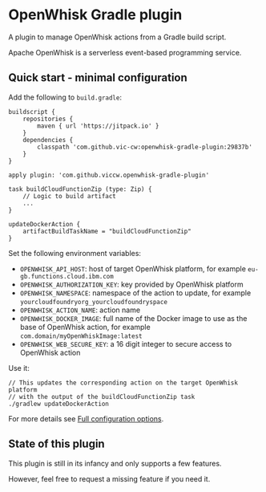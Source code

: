 # OpenWhisk Gradle plugin

A plugin to manage OpenWhisk actions from a Gradle build script.

Apache OpenWhisk is a serverless event-based programming service.

## Quick start - minimal configuration

Add the following to `build.gradle`:

    buildscript {
        repositories {
            maven { url 'https://jitpack.io' }
        }
        dependencies {
            classpath 'com.github.vic-cw:openwhisk-gradle-plugin:29837b'
        }
    }
    
    apply plugin: 'com.github.viccw.openwhisk-gradle-plugin'
    
    task buildCloudFunctionZip (type: Zip) {
        // Logic to build artifact
        ...
    }
    
    updateDockerAction {
        artifactBuildTaskName = "buildCloudFunctionZip"
    }

Set the following environment variables:

- `OPENWHISK_API_HOST`: host of target OpenWhisk platform, for example `eu-gb.functions.cloud.ibm.com`
- `OPENWHISK_AUTHORIZATION_KEY`: key provided by OpenWhisk platform
- `OPENWHISK_NAMESPACE`: namespace of the action to update,
  for example `yourcloudfoundryorg_yourcloudfoundryspace`
- `OPENWHISK_ACTION_NAME`: action name
- `OPENWHISK_DOCKER_IMAGE`: full name of the Docker image to use as the base of OpenWhisk action,
  for example `com.domain/myOpenWhiskImage:latest`
- `OPENWHISK_WEB_SECURE_KEY`: a 16 digit integer to secure access to OpenWhisk action

Use it:

    // This updates the corresponding action on the target OpenWhisk platform
    // with the output of the buildCloudFunctionZip task
    ./gradlew updateDockerAction

For more details see [Full configuration options](./docs/full_configuration_options.md).

## State of this plugin

This plugin is still in its infancy and only supports a few features.

However, feel free to request a missing feature if you need it.
